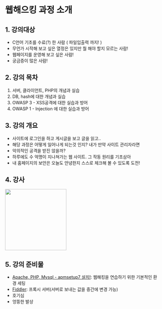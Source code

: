 # 웹해으킹 과정 소개

## 1. 강의대상

- C언어 기초를 수료(?) 한 사람 ( 파일입출력 까지! )
- 무언가 시작해 보고 싶은 열정은 있지만 뭘 해야 할지 모르는 사람!
- 웹페이지를 운영해 보고 싶은 사람!
- 궁금증이 많은 사람!
	
## 2. 강의 목차
	
1. 서버, 클라이언트, PHP의 개념과 실습
2. DB, hash에 대한 개념과 실습
3. OWASP 3 - XSS공격에 대한 실습과 방어
4. OWASP 1 - Injection 에 대한 실습과 방어


## 3. 강의 개요

- 사이트에 로그인을 하고 게시글을 보고 글을 읽고..
- 해당 과정은 어떻게 일어나게 되는것 인지? 내가 만약 사이트 관리자라면
- 악의적인 공격을 받진 않을까? 
- 하루에도 수 억명이 지나쳐가는 웹 사이트. 그 작동 원리를 기초삼아 
- 내 홈페이지의 보안은 오늘도 안녕한지 스스로 체크해 볼 수 있도록 도전!
	

## 4. 강사
	
<img src="http://scontent-a.xx.fbcdn.net/hphotos-xaf1/t1.0-9/10360477_496170177151780_2852854148380486435_n.jpg" width=200>
	
## 5. 강의 준비물

- [Apache, PHP, Mysql - apmsetup7 설치!](http://www.apmsetup.com/download.php): 웹해킹을 연습하기 위한 기본적인 환경 세팅
- [Fiddler](http://www.telerik.com/download/fiddler): 프록시 서버(서버로 보내는 값을 중간에 변경 가능)
- 호기심
- 엉뚱한 발상

<div id="disqus_thread"></div>
<script type="text/javascript">
    /* * * CONFIGURATION VARIABLES: EDIT BEFORE PASTING INTO YOUR WEBPAGE * * */
    var disqus_shortname = 'euripython';
    var disqus_identifier = 'webhacking00';
    var disqus_title = 'webhacking00 title';
    var disqus_url = 'http://re4lfl0w.github.io/#!webhacking/season1/00.md';

    /* * * DON'T EDIT BELOW THIS LINE * * */
    (function() {
        var dsq = document.createElement('script'); dsq.type = 'text/javascript'; dsq.async = true;
        dsq.src = '//' + disqus_shortname + '.disqus.com/embed.js';
        (document.getElementsByTagName('head')[0] || document.getElementsByTagName('body')[0]).appendChild(dsq);
    })();
</script>